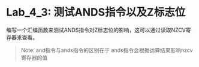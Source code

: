 <!--
 * @Author: Chengsen Dong 1034029664@qq.com
 * @Date: 2023-05-19 20:51:06
 * @LastEditors: Chengsen Dong 1034029664@qq.com
 * @LastEditTime: 2023-05-20 16:41:05
 * @FilePath: /OpenOS/src/arm64/lab4_3/README.md
 * @Description: 
 * Copyright (c) 2023 by ${git_name_email}(www.github.com/xddcore), All Rights Reserved. 
-->
# Lab_4_3: 测试ANDS指令以及Z标志位

编写一个汇编函数来测试ANDS指令对Z标志位的影响，这可以通过读取NZCV寄存器来查看。

> Note: and指令与ands指令的区别在于 ands指令会根据运算结果影响nzcv寄存器的值

